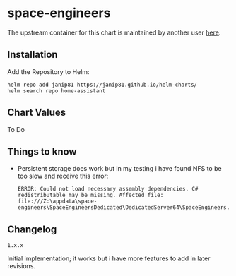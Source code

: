 # space-engineers

The upstream container for this chart is maintained by another user [here](https://github.com/mmmaxwwwell/space-engineers-dedicated-docker-linux).

## Installation

Add the Repository to Helm:

    helm repo add janip81 https://janip81.github.io/helm-charts/
    helm search repo home-assistant

## Chart Values

To Do

## Things to know

- Persistent storage does work but in my testing i have found NFS to be too slow and receive this error:
    ```
    ERROR: Could not load necessary assembly dependencies. C# redistributable may be missing. Affected file: file:///Z:\appdata\space-engineers\SpaceEngineersDedicated\DedicatedServer64\SpaceEngineers.ObjectBuilders.dll
    ```

## Changelog

`1.x.x`

Initial implementation; it works but i have more features to add in later revisions.